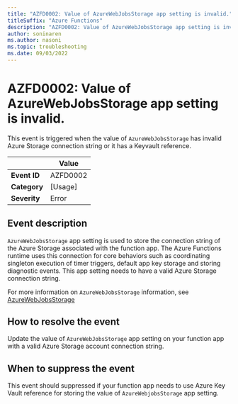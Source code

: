 ```yaml
---
title: "AZFD0002: Value of AzureWebJobsStorage app setting is invalid."
titleSuffix: "Azure Functions"
description: "AZFD0002: Value of AzureWebJobsStorage app setting is invalid."
author: soninaren
ms.author: nasoni
ms.topic: troubleshooting
ms.date: 09/03/2022
---
```


# AZFD0002: Value of AzureWebJobsStorage app setting is invalid.

This event is triggered when the value of `AzureWebJobsStorage` has invalid Azure Storage connection string or it has a Keyvault reference.

| | Value |
|-|-|
| **Event ID** |AZFD0002|
| **Category** |[Usage]|
| **Severity** |Error|

## Event description
`AzureWebJobsStorage` app setting is used to store the connection string of the Azure Storage associated with the function app. The Azure Functions runtime uses this connection for core behaviors such as coordinating singleton execution of timer triggers, default app key storage and storing diagnostic events. This app setting needs to have a valid Azure Storage connection string.

For more information on `AzureWebJobsStorage` information, see [AzureWebJobsStorage](../../functions-app-settings.md#azurewebjobsstorage)

## How to resolve the event
Update the value of `AzureWebJobsStorage` app setting on your function app with a valid Azure Storage account connection string.

## When to suppress the event
This event should suppressed if your function app needs to use Azure Key Vault reference for storing the value of `AzureWebjobsStorage` app setting.
